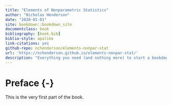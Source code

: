 ```yaml
--- 
title: "Elements of Nonparametric Statistics"
author: "Nicholas Henderson"
date: "2020-01-01"
site: bookdown::bookdown_site
documentclass: book
bibliography: [book.bib]
biblio-style: apalike
link-citations: yes
github-repo: nchenderson/elements-nonpar-stat
url: 'https://nchenderson.github.io/elements-nonpar-stat/'
description: "Everything you need (and nothing more) to start a bookdown book."
---
```


# Preface {-}

This is the very first part of the book.
